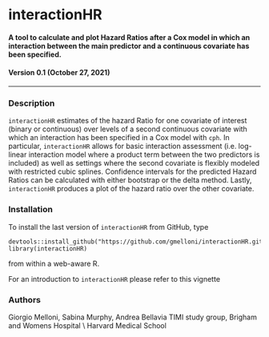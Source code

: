 # interactionHR
#### A tool to calculate and plot Hazard Ratios after a Cox model in which an interaction between the main predictor and a continuous covariate has been specified.
#### Version 0.1 (October 27, 2021)
---

### Description
`interactionHR` estimates of the hazard Ratio for one covariate of interest (binary or continuous) over levels of a second continuous 
  covariate with which an interaction has been specified in a Cox model with `cph`. In particular, `interactionHR` allows for
  basic interaction assessment (i.e. log-linear interaction model where a product term between the two predictors is included) 
  as well as settings where the second covariate is flexibly modeled with restricted cubic splines. Confidence intervals for 
  the predicted Hazard Ratios can be calculated with either bootstrap or the delta method. Lastly, `interactionHR`
  produces a plot of the hazard ratio over the other covariate.

### Installation
To install the last version of `interactionHR` from GitHub, type
```
devtools::install_github("https://github.com/gmelloni/interactionHR.git")
library(interactionHR)
```
from within a web-aware R.

For an introduction to `interactionHR` please refer to this vignette

### Authors
Giorgio Melloni, Sabina Murphy, Andrea Bellavia
TIMI study group, Brigham and Womens Hospital \\
Harvard Medical School
